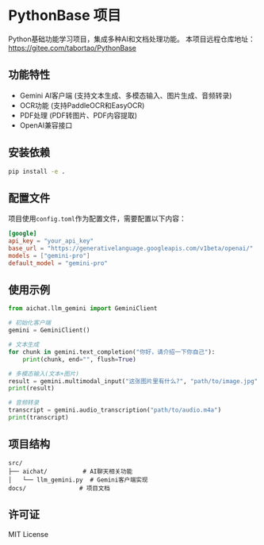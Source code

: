 # PythonBase 项目

Python基础功能学习项目，集成多种AI和文档处理功能。
本项目远程仓库地址：https://gitee.com/tabortao/PythonBase

## 功能特性
- Gemini AI客户端 (支持文本生成、多模态输入、图片生成、音频转录)
- OCR功能 (支持PaddleOCR和EasyOCR)
- PDF处理 (PDF转图片、PDF内容提取)
- OpenAI兼容接口

## 安装依赖
```bash
pip install -e .
```

## 配置文件
项目使用`config.toml`作为配置文件，需要配置以下内容：
```toml
[google]
api_key = "your_api_key"
base_url = "https://generativelanguage.googleapis.com/v1beta/openai/"
models = ["gemini-pro"]
default_model = "gemini-pro"
```

## 使用示例
```python
from aichat.llm_gemini import GeminiClient

# 初始化客户端
gemini = GeminiClient()

# 文本生成
for chunk in gemini.text_completion("你好，请介绍一下你自己"):
    print(chunk, end="", flush=True)

# 多模态输入(文本+图片)
result = gemini.multimodal_input("这张图片里有什么?", "path/to/image.jpg")
print(result)

# 音频转录
transcript = gemini.audio_transcription("path/to/audio.m4a")
print(transcript)
```

## 项目结构
```
src/
├── aichat/          # AI聊天相关功能
│   └── llm_gemini.py  # Gemini客户端实现
docs/               # 项目文档
```

## 许可证
MIT License



        